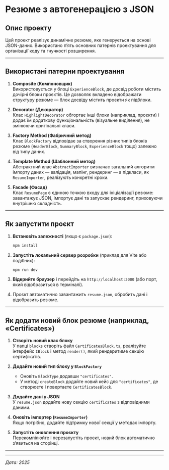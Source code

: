 # Резюме з автогенерацією з JSON

## Опис проекту

Цей проект реалізує динамічне резюме, яке генерується на основі JSON-даних. Використано п’ять основних патернів проектування для організації коду та гнучкості розширення.

---

## Використані патерни проектування

1. **Composite (Компоновщик)**  
   Використовується у блоці `ExperienceBlock`, де досвід роботи містить дочірні блоки проєктів. Це дозволяє вкладено відображати структуру резюме — блок досвіду містить проєкти як підблоки.

2. **Decorator (Декоратор)**  
   Клас `HighlightDecorator` обгортає інші блоки (наприклад, проєкти) і додає їм додаткову функціональність (візуальне виділення), не змінюючи оригінальні класи.

3. **Factory Method (Фабричний метод)**  
   Клас `BlockFactory` відповідає за створення різних типів блоків резюме (`HeaderBlock`, `SummaryBlock`, `ExperienceBlock` тощо) залежно від типу даних.

4. **Template Method (Шаблонний метод)**  
   Абстрактний клас `AbstractImporter` визначає загальний алгоритм імпорту даних — валідація, мапінг, рендеринг — а підкласи, як `ResumeImporter`, реалізують конкретні кроки.

5. **Facade (Фасад)**  
   Клас `ResumePage` є єдиною точкою входу для ініціалізації резюме: завантажує JSON, імпортує дані та запускає рендеринг, приховуючи внутрішню складність.

---

## Як запустити проєкт

1. **Встановіть залежності** (якщо є `package.json`):

   ```bash
   npm install
   ```

2. **Запустіть локальний сервер розробки** (приклад для Vite або подібних):

   ```bash
   npm run dev
   ```

3. **Відкрийте браузер** і перейдіть на `http://localhost:3000` (або порт, який відобразиться в терміналі).

4. Проєкт автоматично завантажить `resume.json`, обробить дані і відобразить резюме.

---

## Як додати новий блок резюме (наприклад, «Certificates»)

1. **Створіть новий клас блоку**  
   У папці `blocks` створіть файл `CertificatesBlock.ts`, реалізуйте інтерфейс `IBlock` і метод `render()`, який рендеритиме секцію сертифікатів.

2. **Додайте новий тип блоку у `BlockFactory`**

   - Оновіть `BlockType` додавши `"certificates"`.
   - У методі `createBlock` додайте новий кейс для `"certificates"`, де створюєте і повертаєте `CertificatesBlock`.

3. **Додайте дані у JSON**  
   У `resume.json` додайте нову секцію `certificates` з відповідними даними.

4. **Оновіть імпортер (`ResumeImporter`)**  
   Якщо потрібно, додайте підтримку нової секції у методах імпорту.

5. **Запустіть оновлення проєкту**  
   Перекомпілюйте і перезапустіть проєкт, новий блок автоматично з’явиться на сторінці.

---

---

_Дата: 2025_
